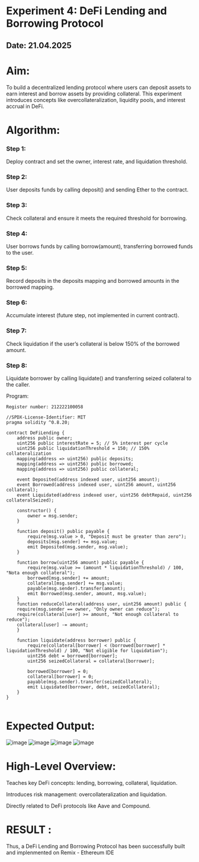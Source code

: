# Experiment 4: DeFi Lending and Borrowing Protocol

## Date: 21.04.2025

# Aim:
To build a decentralized lending protocol where users can deposit assets to earn interest and borrow assets by providing collateral. This experiment introduces concepts like overcollateralization, liquidity pools, and interest accrual in DeFi.

# Algorithm:

### Step 1: 
Deploy contract and set the owner, interest rate, and liquidation threshold.

### Step 2: 
User deposits funds by calling deposit() and sending Ether to the contract.

### Step 3: 
Check collateral and ensure it meets the required threshold for borrowing.

### Step 4: 
User borrows funds by calling borrow(amount), transferring borrowed funds to the user.

### Step 5: 
Record deposits in the deposits mapping and borrowed amounts in the borrowed mapping.

### Step 6: 
Accumulate interest (future step, not implemented in current contract).

### Step 7: 
Check liquidation if the user’s collateral is below 150% of the borrowed amount.

### Step 8: 
Liquidate borrower by calling liquidate() and transferring seized collateral to the caller.



Program:
```
Register number: 212222100058

//SPDX-License-Identifier: MIT
pragma solidity ^0.8.20;

contract DeFiLending {
    address public owner;
    uint256 public interestRate = 5; // 5% interest per cycle
    uint256 public liquidationThreshold = 150; // 150% collateralization
    mapping(address => uint256) public deposits;
    mapping(address => uint256) public borrowed;
    mapping(address => uint256) public collateral;

    event Deposited(address indexed user, uint256 amount);
    event Borrowed(address indexed user, uint256 amount, uint256 collateral);
    event Liquidated(address indexed user, uint256 debtRepaid, uint256 collateralSeized);

    constructor() {
        owner = msg.sender;
    }

    function deposit() public payable {
        require(msg.value > 0, "Deposit must be greater than zero");
        deposits[msg.sender] += msg.value;
        emit Deposited(msg.sender, msg.value);
    }

    function borrow(uint256 amount) public payable {
        require(msg.value >= (amount * liquidationThreshold) / 100, "Nota enough collateral");
        borrowed[msg.sender] += amount;
        collateral[msg.sender] += msg.value;
        payable(msg.sender).transfer(amount);
        emit Borrowed(msg.sender, amount, msg.value);
    }
    function reduceCollateral(address user, uint256 amount) public {
    require(msg.sender == owner, "Only owner can reduce");
    require(collateral[user] >= amount, "Not enough collateral to reduce");
    collateral[user] -= amount;
    }

    function liquidate(address borrower) public {
        require(collateral[borrower] < (borrowed[borrower] * liquidationThreshold) / 100, "Not eligible for liquidation");
        uint256 debt = borrowed[borrower];
        uint256 seizedCollateral = collateral[borrower];

        borrowed[borrower] = 0;
        collateral[borrower] = 0;
        payable(msg.sender).transfer(seizedCollateral);
        emit Liquidated(borrower, debt, seizedCollateral);
    }
}


```
# Expected Output:

![image](https://github.com/user-attachments/assets/af2be60f-07e9-4cfd-b421-b245626fbd02)
![image](https://github.com/user-attachments/assets/086ed55e-301b-4d94-8a51-6dbdbef1fffc)
![image](https://github.com/user-attachments/assets/e5d04fc8-b7b9-40a0-b2aa-afc5e296cc9d)
![image](https://github.com/user-attachments/assets/bd6b8089-2d5d-4735-b109-f222a93398e4)



# High-Level Overview:
Teaches key DeFi concepts: lending, borrowing, collateral, liquidation.


Introduces risk management: overcollateralization and liquidation.


Directly related to DeFi protocols like Aave and Compound.

# RESULT : 
Thus, a DeFi Lending and Borrowing Protocol has been successfully built and implenmented on Remix - Ethereum IDE

